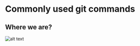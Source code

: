 # Commonly used git commands


## Where we are?

![alt text](https://github.com/CoderTag/git_tutorial/blob/main/img/Pic-1%20Where%20are%20we.png?raw=true)

